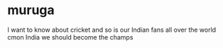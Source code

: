 # muruga
I want to know about cricket
and so is our Indian fans all over the world cmon India
we should become the champs

